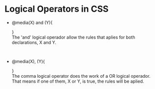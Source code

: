 # Logical Operators in CSS

- @media(X) and (Y){

    }
<br> The 'and' logical operador allow the rules that aplies for both declarations, X and Y.
<br>

- @media(X), (Y){

    }
<br> The comma logical operator does the work of a OR logical operador. That means if one of them, X or Y, is true, the rules will be aplied.